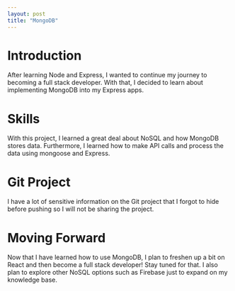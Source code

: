 ```yaml
---
layout: post
title: "MongoDB"
---
```


# Introduction

After learning Node and Express, I wanted to continue my journey to becoming a full stack developer. With that, I decided to learn about implementing MongoDB into my Express apps.

# Skills

With this project, I learned a great deal about NoSQL and how MongoDB stores data. Furthermore, I learned how to make API calls and process the data using mongoose and Express.

# Git Project

I have a lot of sensitive information on the Git project that I forgot to hide before pushing so I will not be sharing the project.

# Moving Forward

Now that I have learned how to use MongoDB, I plan to freshen up a bit on React and then become a full stack developer! Stay tuned for that. I also plan to explore other NoSQL options such as Firebase just to expand on my knowledge base.

[gh-repo]: https://github.com/DanielYanger/Learning-Node
